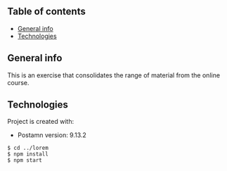 ## Table of contents
* [General info](#general-info)
* [Technologies](#technologies)

## General info
This is an exercise that consolidates the range of material from the online course.
	
## Technologies
Project is created with:
* Postamn version: 9.13.2


```
$ cd ../lorem
$ npm install
$ npm start
```
